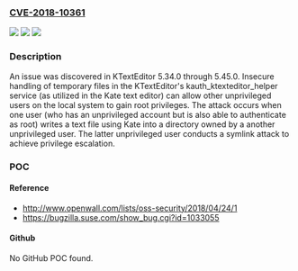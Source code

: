 ### [CVE-2018-10361](https://cve.mitre.org/cgi-bin/cvename.cgi?name=CVE-2018-10361)
![](https://img.shields.io/static/v1?label=Product&message=n%2Fa&color=blue)
![](https://img.shields.io/static/v1?label=Version&message=n%2Fa&color=blue)
![](https://img.shields.io/static/v1?label=Vulnerability&message=n%2Fa&color=brighgreen)

### Description

An issue was discovered in KTextEditor 5.34.0 through 5.45.0. Insecure handling of temporary files in the KTextEditor's kauth_ktexteditor_helper service (as utilized in the Kate text editor) can allow other unprivileged users on the local system to gain root privileges. The attack occurs when one user (who has an unprivileged account but is also able to authenticate as root) writes a text file using Kate into a directory owned by a another unprivileged user. The latter unprivileged user conducts a symlink attack to achieve privilege escalation.

### POC

#### Reference
- http://www.openwall.com/lists/oss-security/2018/04/24/1
- https://bugzilla.suse.com/show_bug.cgi?id=1033055

#### Github
No GitHub POC found.

